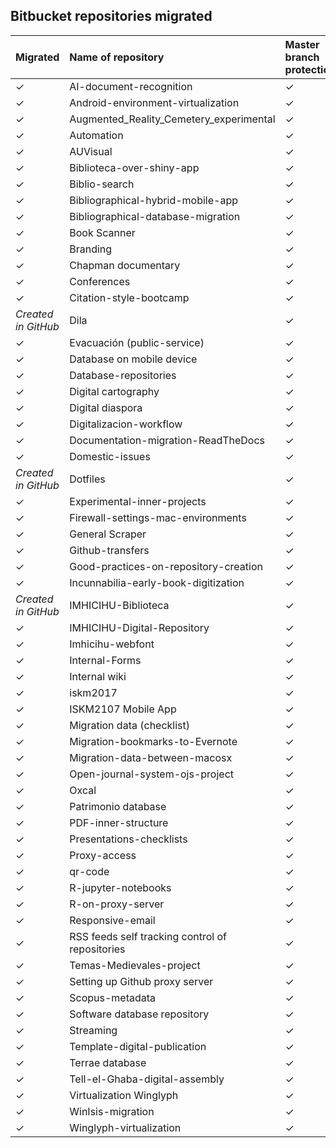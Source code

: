 ## Bitbucket repositories migrated

| Migrated | Name of repository | Master branch protection | Deprecated | Archived |
|:--|:--|:-- |:-- |:-- |
| ✓ | AI-document-recognition | ✓ | No |No |
| ✓ | Android-environment-virtualization | ✓ | No |No |
| ✓ | Augmented_Reality_Cemetery_experimental | ✓ | No |No |
| ✓ | Automation | ✓ | No |No |
| ✓ | AUVisual | ✓ | No |No |
| ✓ | Biblioteca-over-shiny-app | ✓ | No | No |
| ✓ | Biblio-search | ✓ | No | No |
| ✓ | Bibliographical-hybrid-mobile-app | ✓ | No | No |
| ✓ | Bibliographical-database-migration | ✓ | ✓ | ✓ |
| ✓ | Book Scanner | ✓ | No | No |
| ✓ | Branding | ✓ | No | No |
| ✓ | Chapman documentary | ✓ | No | No |
| ✓ | Conferences | ✓ | No | No |
| ✓ | Citation-style-bootcamp | ✓ | No | No |
| _Created in GitHub_ | Dila | ✓ | No | No |
| ✓ | Evacuación (public-service)| ✓ | No |No |
| ✓ | Database on mobile device | ✓ | ✓ | ✓ |
| ✓ | Database-repositories | ✓ | ✓ | ✓ |
| ✓ | Digital cartography | ✓ | ✓ | ✓ |
| ✓ | Digital diaspora | ✓ | No | ✓ |
| ✓ | Digitalizacion-workflow | ✓ | No | No |
| ✓ | Documentation-migration-ReadTheDocs  | ✓ | ✓  |✓ |
| ✓ | Domestic-issues | ✓ | No | No |
| _Created in GitHub_ | Dotfiles | ✓ | No | No |
| ✓ | Experimental-inner-projects | ✓ | No | No |
| ✓ | Firewall-settings-mac-environments | ✓ | No | No |
| ✓ | General Scraper | ✓ | No | No |
| ✓ | Github-transfers | ✓ | ✓ | ✓ |
| ✓ | Good-practices-on-repository-creation | ✓ | No | No |
| ✓ | Incunnabilia-early-book-digitization | ✓ | No |No |
| _Created in GitHub_ | IMHICIHU-Biblioteca | ✓ | No |No |
| ✓ | IMHICIHU-Digital-Repository | ✓ | No |No |
| ✓ | Imhicihu-webfont | ✓ | No |No |
| ✓ | Internal-Forms | ✓ | No |No |
| ✓ | Internal wiki | ✓ | No |No |
| ✓ | iskm2017 | ✓ | ✓  |✓ | 
| ✓ | ISKM2107 Mobile App | ✓ | ✓ | ✓ |
| ✓ | Migration data (checklist) | ✓ | ✓ | ✓ |
| ✓ | Migration-bookmarks-to-Evernote | ✓ | No | No |
| ✓ | Migration-data-between-macosx | ✓ | No | No |
| ✓ | Open-journal-system-ojs-project | ✓ | No | No |
| ✓ | Oxcal | ✓ | ✓ | ✓ |
| ✓ | Patrimonio database | ✓ | ✓ | ✓ |
| ✓ | PDF-inner-structure | ✓ | No | No |
| ✓ | Presentations-checklists | ✓ | No | No |
| ✓ | Proxy-access | ✓ | ✓ | ✓ |
| ✓ | qr-code | ✓ | ✓ | ✓ |
| ✓ | R-jupyter-notebooks | ✓ | No | No |
| ✓ | R-on-proxy-server | ✓ | ✓ | ✓ |
| ✓ | Responsive-email | ✓ | No| No |
| ✓ | RSS feeds self tracking control of repositories | ✓ | No| No |
| ✓ | Temas-Medievales-project | ✓ | No | No |
| ✓ | Setting up Github proxy server | ✓ | ✓ | ✓ |
| ✓ | Scopus-metadata | ✓ | ✓ | ✓ |
| ✓ | Software database repository | ✓ | No| No |
| ✓ | Streaming | ✓ | No |No |
| ✓ | Template-digital-publication | ✓ | No |No |
| ✓ | Terrae database | ✓ | ✓ |✓ |
| ✓ | Tell-el-Ghaba-digital-assembly | ✓ | No |No |
| ✓ | Virtualization Winglyph | ✓ | No |No |
| ✓ | WinIsis-migration | ✓ | ✓ | ✓ |
| ✓ | Winglyph-virtualization | ✓ | No | No |








